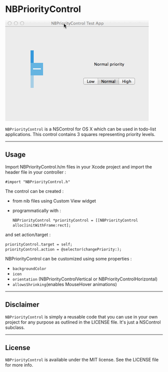 # NBPriorityControl

![image](NBPriorityControlScreenshot.gif)

`NBPriorityControl` is a NSControl for OS X which can be used in todo-list applications. This control contains 3 squares representing priority levels. 

---
## Usage

Import NBPriorityControl.h/m files in your Xcode project and import the header file in your controller :

    #import "NBPriorityControl.h"


The control can be created :

- from nib files using Custom View widget
- programmatically with :

    ```
    NBPriorityControl *priorityControl = [[NBPriorityControl alloc]initWithFrame:rect];
    ```
     
and set action/target :

    priorityControl.target = self;
    priorityControl.action = @selector(changePriority:);

NBPriorityControl can be customized using some properties :

- `backgroundColor`
- `icon`
- `orientation` (NBPriorityControlVertical or NBPriorityControlHorizontal)
- `allowsShrinking`(enables MouseHover animations)

---
## Disclaimer
`NBPriorityControl` is simply a reusable code that you can use in your own project for any purpose as outlined in the LICENSE file. It's just a NSControl subclass.

---
## License
`NBPriorityControl` is available under the MIT license. See the LICENSE file for more info.

[1]:	NBPriorityControlScreenshot.gif
